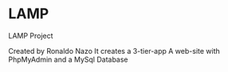 # LAMP
LAMP Project

Created by Ronaldo Nazo
It creates a 3-tier-app 
A web-site with PhpMyAdmin and a MySql Database 
